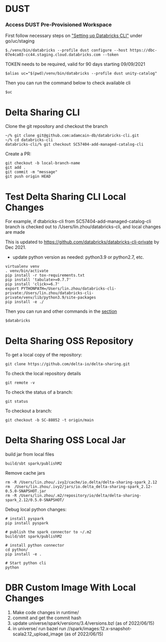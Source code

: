 # DUST
### Access DUST Pre-Provisioned Workspace
First follow necessary steps on ["Setting up Databricks CLI"](https://databricks.atlassian.net/wiki/spaces/UN/pages/2285109449/Testing+Unity+Catalog+in+Staging+go+uc+staging#[inlineExtension]Setting-up-Databricks-CLI) under go/uc/staging
```
$./venv/bin/databricks --profile dust configure --host https://dbc-07e4ca03-cc44.staging.cloud.databricks.com --token
```
TOKEN needs to be required, valid for 90 days starting 09/09/2021

```
$alias uc="$(pwd)/venv/bin/databricks --profile dust unity-catalog"
```

Then you can run the command below to check available cli
```
$uc 
```

# Delta Sharing CLI
Clone the git repository and checkout the branch
```
~/% git clone git@github.com:adamcain-db/databricks-cli.git
~/% cd databricks-cli
databricks-cli/% git checkout SC57404-add-managed-catalog-cli 
```
Create a PR:
```
git checkout -b local-branch-name
git add .
git commit -m "message"
git push origin HEAD
```

# Test Delta Sharing CLI Local Changes
For example, if dtabricks-cli from SC57404-add-managed-catalog-cli branch is checked out to /Users/lin.zhou/databricks-cli, and local changes are made

This is updated to https://github.com/databricks/databricks-cli-private by Dec 2021. 

- update python version as needed: python3.9 or python2.7, etc.
```
virtualenv venv
. venv/bin/activate
pip install -r tox-requirements.txt
pip install 'tabulate>=0.7.7'
pip install 'click>=6.7'
export PYTHONPATH=/Users/lin.zhou/databricks-cli-private:/Users/lin.zhou/databricks-cli-private/venv/lib/python3.9/site-packages 
pip install -e ./
```

Then you can run and other commands in the [section](https://databricks.atlassian.net/wiki/spaces/UN/pages/2285109449/Testing+Unity+Catalog+in+Staging+go+uc+staging#[inlineExtension]Setting-up-Databricks-CLI)
```
$databricks
```

# Delta Sharing OSS Repository
To get a local copy of the repository:
```
git clone https://github.com/delta-io/delta-sharing.git
```

To check the local repository details
```
git remote -v
```

To check the status of a branch:
```
git status
```

To checkout a branch:
```
git checkout -b SC-88052 -t origin/main
```

# Delta Sharing OSS Local Jar
build jar from local files
```
build/sbt spark/publishM2
```
Remove cache jars
```
rm -R /Users/lin.zhou/.ivy2/cache/io.delta/delta-sharing-spark_2.12 
rm  /Users/lin.zhou/.ivy2/jars/io.delta_delta-sharing-spark_2.12-0.5.0-SNAPSHOT.jar
rm -R /Users/lin.zhou/.m2/repository/io/delta/delta-sharing-spark_2.12/0.5.0-SNAPSHOT/
```

Debug local python changes:
```
# install pyspark
pip install pyspark
​
# publish the spark connector to ~/.m2
build/sbt spark/publishM2
​
# install python connector
cd python/
pip install -e .
​
# Start python cli
python
```

# DBR Custom Image With Local Changes
1. Make code changes in runtime/
2. commit and get the commit hash
3. update universe/spark/versions/3.4/versions.bzl (as of 2022/06/15)
4. in universe/ run  bazel run //spark/images:12.x-snapshot-scala2.12_upload_image (as of 2022/06/15)
